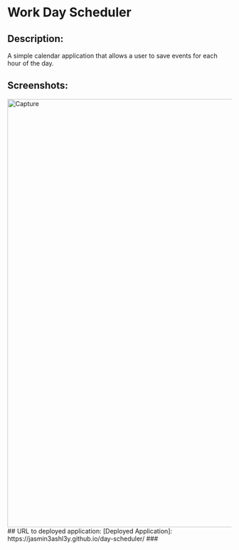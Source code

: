 # Work Day Scheduler
## Description:
A simple calendar application that allows a user to save events for each hour of the day.
## Screenshots:
  <img width="963" alt="Capture" src="https://user-images.githubusercontent.com/88739996/137417462-f114ad5b-6a6f-4193-8961-e6275118ed9c.PNG">
## URL to deployed application:
[Deployed Application]: https://jasmin3ashl3y.github.io/day-scheduler/
###
